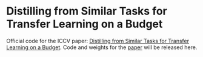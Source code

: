 # Distilling from Similar Tasks for Transfer Learning on a Budget
Official code for the ICCV paper: [Distilling from Similar Tasks for Transfer Learning on a Budget](https://arxiv.org/abs/2304.12314).
Code and weights for the [paper](https://arxiv.org/abs/2304.12314) will be released here.
